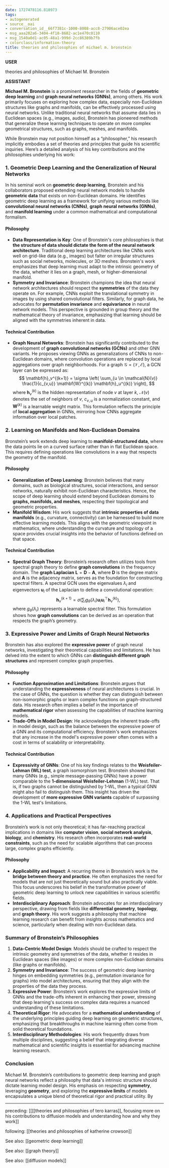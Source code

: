 ```yaml
---
date: 1727478116.818973
tags:
- autogenerated
- source__oai
- conversation_id__66f7381c-1000-8008-acc8-27906ace02ea
- msg_aaa282a6-3404-4f10-8682-ac1e470c0110
- msg_1540a0d1-ac05-48a1-999d-2cc86389b7fb
- colorclass/information-theory
title: theories and philosophies of michael m. bronstein
---
```


**USER**

theories and philosophies of Michael M. Bronstein


**ASSISTANT**

**Michael M. Bronstein** is a prominent researcher in the fields of **geometric deep learning** and **graph neural networks (GNNs)**, among others. His work primarily focuses on exploring how complex data, especially non-Euclidean structures like graphs and manifolds, can be effectively processed using neural networks. Unlike traditional neural networks that assume data lies in Euclidean spaces (e.g., images, audio), Bronstein has pioneered methods that generalize these learning techniques to operate on more complex geometrical structures, such as graphs, meshes, and manifolds.

While Bronstein may not position himself as a “philosopher,” his research implicitly embodies a set of theories and principles that guide his scientific inquiries. Here’s a detailed analysis of his key contributions and the philosophies underlying his work:

### 1. **Geometric Deep Learning and the Generalization of Neural Networks**

In his seminal work on **geometric deep learning**, Bronstein and his collaborators proposed extending neural network models to handle **geometric data** that exists on non-Euclidean domains. He identifies geometric deep learning as a framework for unifying various methods like **convolutional neural networks (CNNs)**, **graph neural networks (GNNs)**, and **manifold learning** under a common mathematical and computational formalism.

#### **Philosophy**
- **Data Representation is Key**: One of Bronstein's core philosophies is that **the structure of data should dictate the form of the neural network architecture**. Traditional deep learning architectures like CNNs work well on grid-like data (e.g., images) but falter on irregular structures such as social networks, molecules, or 3D meshes. Bronstein's work emphasizes that deep learning must adapt to the intrinsic geometry of the data, whether it lies on a graph, mesh, or higher-dimensional manifold.
- **Symmetry and Invariance**: Bronstein champions the idea that neural network architectures should respect the **symmetries** of the data they operate on. For example, CNNs exploit the translational symmetry in images by using shared convolutional filters. Similarly, for graph data, he advocates for **permutation invariance** and **equivariance** in neural network models. This perspective is grounded in group theory and the mathematical theory of invariance, emphasizing that learning should be aligned with the symmetries inherent in data.

#### **Technical Contribution**
- **Graph Neural Networks**: Bronstein has significantly contributed to the development of **graph convolutional networks (GCNs)** and other GNN variants. He proposes viewing GNNs as generalizations of CNNs to non-Euclidean domains, where convolution operations are replaced by local aggregations over graph neighborhoods. For a graph $\mathcal{G} = (\mathcal{V}, \mathcal{E})$, a GCN layer can be expressed as:
  $$ \mathbf{h}_v^{(k+1)} = \sigma \left( \sum_{u \in \mathcal{N}(v)} \frac{1}{c_{v,u}} \mathbf{W}^{(k)} \mathbf{h}_u^{(k)} \right), $$
  where $\mathbf{h}_v^{(k)}$ is the hidden representation of node $v$ at layer $k$, $\mathcal{N}(v)$ denotes the set of neighbors of $v$, $c_{v,u}$ is a normalization constant, and $\mathbf{W}^{(k)}$ is a learnable weight matrix. This formulation reflects the principle of **local aggregation** in GNNs, mirroring how CNNs aggregate information over local patches.

### 2. **Learning on Manifolds and Non-Euclidean Domains**

Bronstein’s work extends deep learning to **manifold-structured data**, where the data points lie on a curved surface rather than in flat Euclidean space. This requires defining operations like convolutions in a way that respects the geometry of the manifold.

#### **Philosophy**
- **Generalization of Deep Learning**: Bronstein believes that many domains, such as biological structures, social interactions, and sensor networks, naturally exhibit non-Euclidean characteristics. Hence, the scope of deep learning should extend beyond Euclidean domains to **graphs, manifolds, and meshes**, respecting their topological and geometric properties.
- **Manifold Wisdom**: His work suggests that **intrinsic properties of data manifolds** (e.g., curvature, connectivity) can be harnessed to build more effective learning models. This aligns with the geometric viewpoint in mathematics, where understanding the curvature and topology of a space provides crucial insights into the behavior of functions defined on that space.

#### **Technical Contribution**
- **Spectral Graph Theory**: Bronstein’s research often utilizes tools from spectral graph theory to define **graph convolutions** in the frequency domain. The **graph Laplacian** $\mathbf{L} = \mathbf{D} - \mathbf{A}$, where $\mathbf{D}$ is the degree matrix and $\mathbf{A}$ is the adjacency matrix, serves as the foundation for constructing spectral filters. A spectral GCN uses the eigenvalues $\lambda_i$ and eigenvectors $\mathbf{u}_i$ of the Laplacian to define a convolutional operation:
  $$ \mathbf{h}_v^{(k+1)} = \sigma \left( \sum_{i} g_\theta(\lambda_i) \mathbf{u}_i \mathbf{u}_i^\top \mathbf{h}_v^{(k)} \right), $$
  where $g_\theta(\lambda_i)$ represents a learnable spectral filter. This formulation shows how **graph convolutions** can be derived as an operation that respects the graph’s geometry.

### 3. **Expressive Power and Limits of Graph Neural Networks**

Bronstein has also explored the **expressive power** of graph neural networks, investigating their theoretical capabilities and limitations. He has delved into the extent to which GNNs can **distinguish different graph structures** and represent complex graph properties.

#### **Philosophy**
- **Function Approximation and Limitations**: Bronstein argues that understanding the **expressiveness** of neural architectures is crucial. In the case of GNNs, the question is whether they can distinguish between non-isomorphic graphs or learn complex functions on graph-structured data. His research often implies a belief in the importance of **mathematical rigor** when assessing the capabilities of machine learning models.
- **Trade-Offs in Model Design**: He acknowledges the inherent trade-offs in model design, such as the balance between the expressive power of a GNN and its computational efficiency. Bronstein's work emphasizes that any increase in the model's expressive power often comes with a cost in terms of scalability or interpretability.

#### **Technical Contribution**
- **Expressivity of GNNs**: One of his key findings relates to the **Weisfeiler-Lehman (WL) test**, a graph isomorphism test. Bronstein showed that many GNNs (e.g., simple message-passing GNNs) have a power comparable to the **1-dimensional Weisfeiler-Lehman** (1-WL) test. That is, if two graphs cannot be distinguished by 1-WL, then a typical GNN might also fail to distinguish them. This insight has driven the development of **more expressive GNN variants** capable of surpassing the 1-WL test's limitations.

### 4. **Applications and Practical Perspectives**

Bronstein’s work is not only theoretical; it has far-reaching practical implications in domains like **computer vision**, **social network analysis**, **biology**, and **chemistry**. His research often incorporates **real-world constraints**, such as the need for scalable algorithms that can process large, complex graphs efficiently.

#### **Philosophy**
- **Applicability and Impact**: A recurring theme in Bronstein’s work is the **bridge between theory and practice**. He often emphasizes the need for models that are not just theoretically sound but also practically viable. This focus underscores his belief in the transformative power of geometric deep learning to unlock new capabilities in various scientific fields.
- **Interdisciplinary Approach**: Bronstein advocates for an interdisciplinary perspective, drawing from fields like **differential geometry**, **topology**, and **graph theory**. His work suggests a philosophy that machine learning research can benefit from insights across mathematics and science, particularly when dealing with non-Euclidean data.

### Summary of Bronstein’s Philosophies

1. **Data-Centric Model Design**: Models should be crafted to respect the intrinsic geometry and symmetries of the data, whether it resides in Euclidean spaces (like images) or more complex non-Euclidean domains (like graphs or manifolds).
2. **Symmetry and Invariance**: The success of geometric deep learning hinges on embedding symmetries (e.g., permutation invariance for graphs) into model architectures, ensuring that they align with the properties of the data they process.
3. **Expressive Power**: Bronstein’s work explores the expressive limits of GNNs and the trade-offs inherent in enhancing their power, stressing that deep learning's success on complex data requires a nuanced understanding of these limitations.
4. **Theoretical Rigor**: He advocates for a **mathematical understanding** of the underlying principles guiding deep learning on geometric structures, emphasizing that breakthroughs in machine learning often come from solid theoretical foundations.
5. **Interdisciplinary Methodologies**: His work frequently draws from multiple disciplines, suggesting a belief that integrating diverse mathematical and scientific insights is essential for advancing machine learning research.

### Conclusion

Michael M. Bronstein’s contributions to geometric deep learning and graph neural networks reflect a philosophy that data's intrinsic structure should dictate learning model design. His emphasis on respecting **symmetry**, leveraging **geometry**, and exploring the **expressive limits** of models encapsulates a unique blend of theoretical rigor and practical utility. By


---

preceding: [[[[theories and philosophies of tero karras]], focusing more on his contributions to diffusion models and understanding how and why they work]]  


following: [[theories and philosophies of katherine crowson]]

See also: [[geometric deep learning]]


See also: [[graph theory]]


See also: [[diffusion models]]